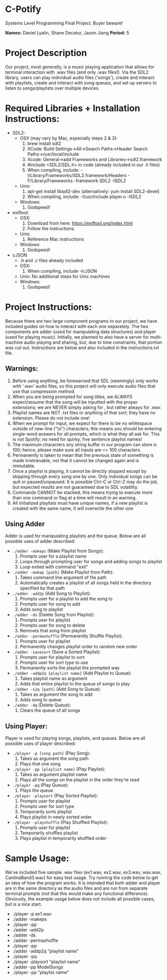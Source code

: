 # C-Potify
Systems Level Programming Final Project. Buyer beware!

**Names:** Daniel Lyalin, Shane Decatur, Jason Jiang
**Period:** 5

# Project Description
Our project, most generally, is a music playing application that allows for terminal
interaction with .wav files (and only .wav files!). Via the SDL2 library, users can
play individual audio files ('songs'), create and interact with playlists, create and
interact with song queues, and set up servers to listen to songs/playlists over multiple devices.

# Required Libraries + Installation Instructions:
* SDL2:
    * OSX (may vary by Mac, especially steps 2 & 3):
        1. brew install sdl2
        2. XCode: Build Settings->All->Search Paths->Header Search Paths->/usr/local/include
        3. Xcode: General->add Frameworks and Libraries->sdl2.framework
        4. #include <SDL2/SDL.h> in code (already included in our .h files)
        5. When compiling, include: -I/Library/Frameworks/SDL2.framework/Headers -F/Library/Frameworks -framework SDL2 -lSDL2
    * Unix:
        1. apt-get install libsdl2-dev (alternatively: yum install SDL2-devel)
        2. When compiling, include: -I/usr/include player.o -lSDL2
    * Windows:
        1. Godspeed!
* exiftool:
    * OSX:
        1. Download from here: https://exiftool.org/index.html
        2. Follow the instructions.
    * Unix:
        1. Reference Mac instructions
    * Windows:
        1. Godspeed!
* cJSON
    * .h and .c files already included
    * OSX:
        1. When compiling, include -lcJSON
    * Unix: No additional steps for Unix machines
    * Windows:
        1. Godspeed!

# Project Instructions:

Because there are two large component programs to our project, we have included guides on how to interact with each one separately. The two components are adder (used for manipulating data structures) and player (used for playing music). Initially, we planned to also have a server for multi-machine audio playing and sharing, but, due to time constraints, that portion was cut out. Instructions are below and also included in the instructions.txt file.

## Warnings:

1. Before using anything, be forewarned that SDL (seemingly) only works with '.wav' audio files, so this project will only execute audio files that use that compression method.
2. When you are being prompted for song titles, we ALWAYS expect/assume that the song will be inputted with the proper extensions; we are NEVER simply asking for <name>, but rather always for <name>.wav.
3. Playlist names are NOT .txt files or anything of that sort; they have no extension. Please do not include one!
4. When we prompt for input, we expect for there to be no whitespace outside of new-line ("\n") characters; this means you should be entering single-word answers for all prompts, which is what they all ask for. This is not Spotify: no need for quirky, five sentence playlist names!
5. The maximum characters any string buffer in our program can store is 100; hence, please make sure all inputs are <= 100 characters.
6. Permanently is taken to mean that the previous state of something is made irretrievable, not that it cannot be changed again and is immutable.
7. Once a playlist is playing, it cannot be directly stopped except by skipping through every song one by one. Only individual songs can be quit or paused/unpaused. It is possible Ctrl-C or Ctrl-Z may do the job, but expected results are not guaranteed due to SDL volatility.
8. Commands CANNOT be stacked; this means trying to execute more than one command or flag at a time will result in an warning.
9. All initialized playlists must have unique names, if a new playlist is created with the same name, it will overwrite the other one

## Using Adder

Adder is used for manipulating playlists and the queue. Below are all possible uses of adder described:

* `./adder -makeps` (Make Playlist from Songs):
    1. Prompts user for a playlist name
    2. Loops through prompting user for songs and adding songs to playlist
    3. Loop exited with command "exit"
*  `./adder -makep [path]` (Make Playlist from Path):
    1. Takes command line argument of file path
    2. Automatically creates a playlist of all songs held in the directory specified by that path
* `./adder -add2p` (Add Song to Playlist):
    1. Prompts user for a playlist to add the song to
    2. Prompts user for song to add
    3. Adds song to playlist
* `./adder -ds` (Delete Song from Playlist):
    1. Prompts user for playlist
    2. Prompts user for song to delete
    3. Removes that song from playlist
* `./adder -permashuffle` (Permanently Shuffle Playlist):
    1. Prompts user for playlist
    2. Permanently changes playlist order to random new order
* `./adder -savesort` (Save a Sorted Playlist):
    1. Prompts user for playlist to sort
    2. Prompts user for sort type to use
    3. Permanently sorts the playlist the prompted way
* `./adder -addp2q [playlist name]` (Add Playlist to Queue):
    1. Takes playlist name as argument
    2. Adds that entire playlist to the queue of songs to play
* `./adder -s2q [path]` (Add Song to Queue):
    1. Takes as argument the song to add
    2. Adds song to queue
* `./adder -dq` (Delete Queue):
    1. Clears the queue of all songs

## Using Player:

Player is used for playing songs, playlists, and queues. Below are all possible uses of player described:

* `./player -p [song path]` (Play Song):
    1. Takes as argument the song path
    2. Plays that one song
* `./player -pp [playlist name]` (Play Playlist):
    1. Takes as argument playlist name
    2. Plays all the songs on the playlist in the order they're read
* `./player -pq` (Play Queue):
    1. Plays the queue
* `./player -playsort` (Play Sorted Playlist):
    1. Prompts user for playlist
    2. Prompts user for sort type
    3. Temporarily sorts playlist
    4. Plays playlist in newly sorted order
* `./player -playshuffle` (Play Shuffled Playlist):
    1. Prompts user for playlist
    2. Temporarily shuffles playlist
    3. Plays playlist in temporarily shuffled order

# Sample Usage:

We've included five sample .wav files (ex1.wav, ex2.wav, ex3.wav, wav.wav, CantinaBand3.wav) for easy test usage. Try running the code below to get an idea of how the program works. It is intended that both adder and player are in the same directory as the audio files and are run from separate terminal prompts (not that this would make any functional difference). Obviously, the example usage below does not include all possible cases, but is a nice start.

* ./player -p ex1.wav
* ./adder -makeps
* ./player -pp
* ./adder -add2p
* ./adder -ds
* ./adder -permashuffle
* ./player -pp
* ./adder -addp2q "playlist name"
* ./player -pq
* ./player -playsort "playlist name"
* ./adder -pp ModelSongs
* ./player -pp "playlist name"
